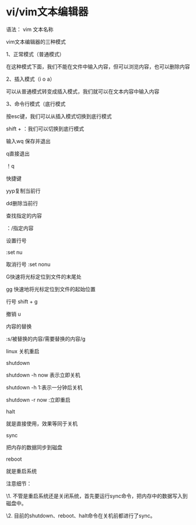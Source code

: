 # vi/vim文本编辑器

语法： vim 文本名称

vim文本编辑器的三种模式

1、正常模式（普通模式）

在这种模式下面，我们不能在文件中输入内容，但可以浏览内容，也可以删除内容

2、插入模式（i o  a）

可以从普通模式转变成插入模式，我们就可以在文本内容中输入内容

3、命令行模式（底行模式

按esc键，我们可以从插入模式切换到底行模式

shift + ：我们可以切换到底行模式

输入wq 保存并退出

q直接退出

！q



快捷键 

yyp复制当前行

dd删除当前行



查找指定的内容

：/指定内容

设置行号

:set nu

取消行号
:set nonu

G快速将光标定位到文件的末尾处

gg 快速地将光标定位到文件的起始位置

行号 shift + g

撤销 u

内容的替换

:s/被替换的内容/需要替换的内容/g

linux 关机重启

shutdown

shutdown -h now 表示立即关机

shutdown -h 1:表示一分钟后关机

shutdown -r now :立即重启

halt

就是直接使用，效果等同于关机

sync

把内存的数据同步到磁盘

reboot

就是重启系统

注意细节：

\1. 不管是重启系统还是关闭系统，首先要运行sync命令，把内存中的数据写入到磁盘中。

\2. 目前的shutdown、reboot、halt命令在关机前都进行了sync。